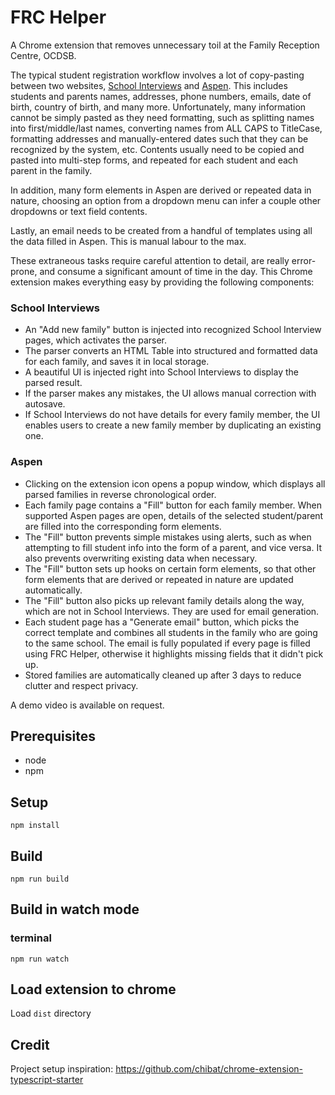 # FRC Helper

A Chrome extension that removes unnecessary toil at the Family Reception Centre, OCDSB.

The typical student registration workflow involves a lot of copy-pasting between two websites, [School Interviews](https://www.schoolinterviews.com.au/) and [Aspen](https://ocdsb.myontarioedu.ca/aspen). This includes students and parents names, addresses, phone numbers, emails, date of birth, country of birth, and many more. Unfortunately, many information cannot be simply pasted as they need formatting, such as splitting names into first/middle/last names, converting names from ALL CAPS to TitleCase, formatting addresses and manually-entered dates such that they can be recognized by the system, etc. Contents usually need to be copied and pasted into multi-step forms, and repeated for each student and each parent in the family.

In addition, many form elements in Aspen are derived or repeated data in nature, choosing an option from a dropdown menu can infer a couple other dropdowns or text field contents.

Lastly, an email needs to be created from a handful of templates using all the data filled in Aspen. This is manual labour to the max.

These extraneous tasks require careful attention to detail, are really error-prone, and consume a significant amount of time in the day. This Chrome extension makes everything easy by providing the following components:

### School Interviews
- An "Add new family" button is injected into recognized School Interview pages, which activates the parser.
- The parser converts an HTML Table into structured and formatted data for each family, and saves it in local storage.
- A beautiful UI is injected right into School Interviews to display the parsed result.
- If the parser makes any mistakes, the UI allows manual correction with autosave.
- If School Interviews do not have details for every family member, the UI enables users to create a new family member by duplicating an existing one.

### Aspen
- Clicking on the extension icon opens a popup window, which displays all parsed families in reverse chronological order.
- Each family page contains a "Fill" button for each family member. When supported Aspen pages are open, details of the selected student/parent are filled into the corresponding form elements.
- The "Fill" button prevents simple mistakes using alerts, such as when attempting to fill student info into the form of a parent, and vice versa. It also prevents overwriting existing data when necessary.
- The "Fill" button sets up hooks on certain form elements, so that other form elements that are derived or repeated in nature are updated automatically.
- The "Fill" button also picks up relevant family details along the way, which are not in School Interviews. They are used for email generation.
- Each student page has a "Generate email" button, which picks the correct template and combines all students in the family who are going to the same school. The email is fully populated if every page is filled using FRC Helper, otherwise it highlights missing fields that it didn't pick up.
- Stored families are automatically cleaned up after 3 days to reduce clutter and respect privacy.

A demo video is available on request.

## Prerequisites

* node
* npm

## Setup

```
npm install
```

## Build

```
npm run build
```

## Build in watch mode

### terminal

```
npm run watch
```

## Load extension to chrome

Load `dist` directory

## Credit

Project setup inspiration: https://github.com/chibat/chrome-extension-typescript-starter

